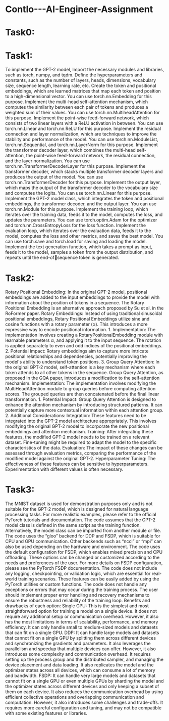 # Contlo---AI-Engineer-Assignment
# Task0:
# Task1:
To implement the GPT-2 model,
Import the necessary modules and libraries, such as torch, numpy, and tqdm.
Define the hyperparameters and constants, such as the number of layers, heads,
dimensions, vocabulary size, sequence length, learning rate, etc.
Create the token and positional embeddings, which are learned matrices that map each
token and position to a high-dimensional vector. You can use torch.nn.Embedding for
this purpose.
Implement the multi-head self-attention mechanism, which computes the similarity
between each pair of tokens and produces a weighted sum of their values. You can use
torch.nn.MultiheadAttention for this purpose.
Implement the point-wise feed-forward network, which consists of two linear layers with
a ReLU activation in between. You can use torch.nn.Linear and torch.nn.ReLU for this
purpose.
Implement the residual connection and layer normalization, which are techniques to
improve the stability and performance of the model. You can use torch.nn.ModuleList,
torch.nn.Sequential, and torch.nn.LayerNorm for this purpose.
Implement the transformer decoder layer, which combines the multi-head self-attention,
the point-wise feed-forward network, the residual connection, and the layer
normalization. You can use torch.nn.TransformerDecoderLayer for this purpose.
Implement the transformer decoder, which stacks multiple transformer decoder layers
and produces the output of the model. You can use torch.nn.TransformerDecoder for
this purpose.
Implement the output layer, which maps the output of the transformer decoder to the
vocabulary size and computes the logits. You can use torch.nn.Linear for this purpose.
Implement the GPT-2 model class, which integrates the token and positional
embeddings, the transformer decoder, and the output layer. You can use
torch.nn.Module for this purpose.
Implement the training loop, which iterates over the training data, feeds it to the model,
computes the loss, and updates the parameters. You can use torch.optim.Adam for the
optimizer and torch.nn.CrossEntropyLoss for the loss function.
Implement the evaluation loop, which iterates over the evaluation data, feeds it to the
model, computes the loss and other metrics, and saves the best model. You can use
torch.save and torch.load for saving and loading the model.
Implement the text generation function, which takes a prompt as input, feeds it to the
model, samples a token from the output distribution, and repeats until the end-ofsequence token is generated.

# Task2:
Rotary Positional Embedding:
In the original GPT-2 model, positional embeddings are added to the input embeddings to
provide the model with information about the position of tokens in a sequence. The Rotary
Positional Embedding is an alternative approach proposed by Su et al. in the RoFormer
paper.
Rotary Embeddings: Instead of using traditional sinusoidal positional embeddings,
Rotary Positional Embeddings utilize sine and cosine functions with a rotary parameter
(α). This introduces a more expressive way to encode positional information.
1.
Implementation: The implementation involves creating a RotaryPositionalEmbedding
module with learnable parameters α, and applying it to the input sequence. The rotation
is applied separately to even and odd indices of the positional embeddings.
2.
Potential Impact: Rotary embeddings aim to capture more intricate positional
relationships and dependencies, potentially improving the model's ability to understand
token positions.
3.
Group Query Attention:
In the original GPT-2 model, self-attention is a key mechanism where each token attends to
all other tokens in the sequence. Group Query Attention, as proposed in the GQA paper,
introduces a modification to the self-attention mechanism.
Implementation: The implementation involves modifying the MultiHeadAttention
module to group queries before computing attention scores. The grouped queries are
then concatenated before the final linear transformation.
1.
Potential Impact: Group Query Attention is designed to enhance the attention
mechanism by introducing structured patterns. It can potentially capture more
contextual information within each attention group.
2.
Additional Considerations:
Integration: These features need to be integrated into the GPT-2 model architecture
appropriately. This involves modifying the original GPT-2 model to incorporate the new
positional embeddings and attention mechanism.
Training: After integrating these features, the modified GPT-2 model needs to be
trained on a relevant dataset. Fine-tuning might be required to adapt the model to the
specific characteristics of the data.
Evaluation: The impact of these changes can be assessed through evaluation metrics,
comparing the performance of the modified model against the original GPT-2.
Hyperparameter Tuning: The effectiveness of these features can be sensitive to
hyperparameters. Experimentation with different values is often necessary.

# Task3:
The MNIST dataset is used for demonstration purposes only and is not suitable for the
GPT-2 model, which is designed for natural language processing tasks. For more
realistic examples, please refer to the official PyTorch tutorials and documentation.
The code assumes that the GPT-2 model class is defined in the same script as the training
function. Alternatively, the model class can be imported from another module or file.
The code uses the “gloo” backend for DDP and FSDP, which is suitable for CPU and
GPU communication. Other backends such as “nccl” or “mpi” can also be used
depending on the hardware and environment.
The code uses the default configuration for FSDP, which enables mixed precision and
CPU offloading. These options can be changed or customized according to the needs
and preferences of the user. For more details on FSDP configuration, please see the
PyTorch FSDP documentation.
The code does not include any logging, checkpointing, or validation logic, which are
essential for real-world training scenarios. These features can be easily added by using
the PyTorch utilities or custom functions.
The code does not handle any exceptions or errors that may occur during the training
process. The user should implement proper error handling and recovery mechanisms to
ensure the robustness and reliability of the training loop.
Benefits and drawbacks of each option:
Single GPU: This is the simplest and most straightforward option for training a model
on a single device. It does not require any additional setup or communication overhead.
However, it also has the most limitations in terms of scalability, performance, and
memory efficiency. It can only handle small to medium-sized models and datasets that
can fit on a single GPU.
DDP: It can handle large models and datasets that cannot fit on a single GPU by
splitting them across different devices and synchronizing the gradients and parameters. It
also leverages the parallelism and speedup that multiple devices can offer. However, it
also introduces some complexity and communication overhead. It requires setting up the
process group and the distributed sampler, and managing the device placement and data
loading. It also replicates the model and the optimizer states across all devices, which can
consume a lot of memory and bandwidth.
FSDP: It can handle very large models and datasets that cannot fit on a single GPU or
even multiple GPUs by sharding the model and the optimizer states across different
devices and only keeping a subset of them on each device. It also reduces the
communication overhead by using efficient collective operations and overlapping
communication and computation. However, it also introduces some challenges and
trade-offs. It requires more careful configuration and tuning, and may not be compatible
with some existing features or libraries.
